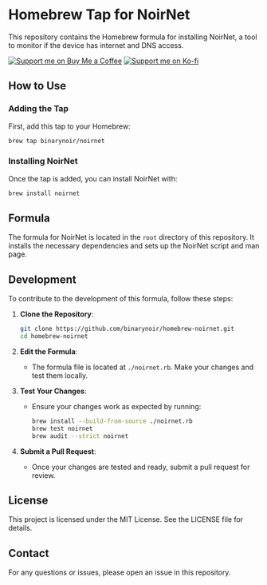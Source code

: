 # Homebrew Tap for NoirNet

This repository contains the Homebrew formula for installing NoirNet, a tool to monitor if the device has internet and DNS access.

[![Support me on Buy Me a Coffee](https://img.shields.io/badge/Support%20me-Buy%20Me%20a%20Coffee-orange?style=for-the-badge&logo=buy-me-a-coffee)](https://buymeacoffee.com/binarynoir)
[![Support me on Ko-fi](https://img.shields.io/badge/Support%20me-Ko--fi-blue?style=for-the-badge&logo=ko-fi)](https://ko-fi.com/binarynoir)

## How to Use

### Adding the Tap

First, add this tap to your Homebrew:

```sh
brew tap binarynoir/noirnet
```

### Installing NoirNet

Once the tap is added, you can install NoirNet with:

```sh
brew install noirnet
```

## Formula

The formula for NoirNet is located in the `root` directory of this repository. It installs the necessary dependencies and sets up the NoirNet script and man page.

## Development

To contribute to the development of this formula, follow these steps:

1. **Clone the Repository**:

   ```sh
   git clone https://github.com/binarynoir/homebrew-noirnet.git
   cd homebrew-noirnet
   ```

2. **Edit the Formula**:

   - The formula file is located at `./noirnet.rb`. Make your changes and test them locally.

3. **Test Your Changes**:

   - Ensure your changes work as expected by running:

     ```sh
     brew install --build-from-source ./noirnet.rb
     brew test noirnet
     brew audit --strict noirnet
     ```

4. **Submit a Pull Request**:
   - Once your changes are tested and ready, submit a pull request for review.

## License

This project is licensed under the MIT License. See the LICENSE file for details.

## Contact

For any questions or issues, please open an issue in this repository.

